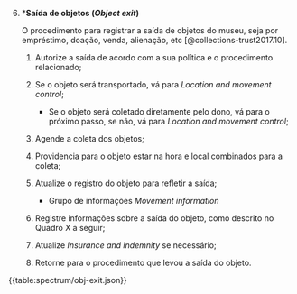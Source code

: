 6.  \***Saída de objetos (_Object exit_)**

    O procedimento para registrar a saída de objetos do museu, seja por empréstimo, doação, venda, alienação, etc [@collections-trust2017.10].

    1. Autorize a saída de acordo com a sua política e o procedimento relacionado;

    2. Se o objeto será transportado, vá para _Location and movement control_;

        - Se o objeto será coletado diretamente pelo dono, vá para o próximo passo, se não, vá para _Location and movement control_;

    3. Agende a coleta dos objetos;

    4. Providencia para o objeto estar na hora e local combinados para a coleta;

    5. Atualize o registro do objeto para refletir a saída;

        - Grupo de informações _Movement information_

    6. Registre informações sobre a saída do objeto, como descrito no Quadro X a seguir;

    7. Atualize _Insurance and indemnity_ se necessário;

    8. Retorne para o procedimento que levou a saída do objeto.

{{table:spectrum/obj-exit.json}}

